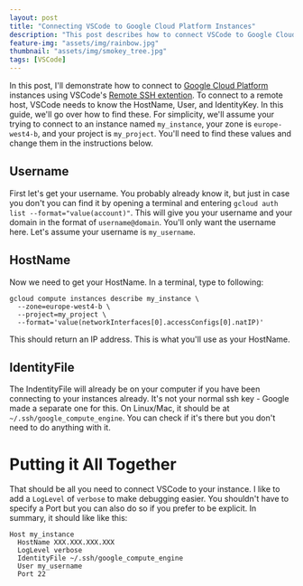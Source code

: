 ```yaml
---
layout: post
title: "Connecting VSCode to Google Cloud Platform Instances"
description: "This post describes how to connect VSCode to Google Cloud Platform instances"
feature-img: "assets/img/rainbow.jpg"
thumbnail: "assets/img/smokey_tree.jpg"
tags: [VSCode]
---
```



In this post, I'll demonstrate how to connect to [Google Cloud Platform](https://cloud.google.com/) instances using VSCode's [Remote SSH extention](https://marketplace.visualstudio.com/items?itemName=ms-vscode-remote.remote-ssh). To connect to a remote host, VSCode needs to know the HostName, User, and IdentityKey. In this guide, we'll go over how to find these. For simplicity, we'll assume your trying to connect to an instance named `my_instance`, your zone is `europe-west4-b`, and your project is `my_project`. You'll need to find these values and change them in the instructions below.

## Username

First let's get your username. You probably already know it, but just in case you don't you can find it by opening a terminal and entering `gcloud auth list --format="value(account)"`. This will give you your username and your domain in the format of `username@domain`. You'll only want the username here. Let's assume your username is `my_username`.

## HostName

Now we need to get your HostName. In a terminal, type to following: 
```
gcloud compute instances describe my_instance \
  --zone=europe-west4-b \
  --project=my_project \
  --format='value(networkInterfaces[0].accessConfigs[0].natIP)'
```

This should return an IP address. This is what you'll use as your HostName.

## IdentityFile

The IndentityFile will already be on your computer if you have been connecting to your instances already. It's not your normal ssh key - Google made a separate one for this. On Linux/Mac, it should be at `~/.ssh/google_compute_engine`. You can check if it's there but you don't need to do anything with it.

# Putting it All Together

That should be all you need to connect VSCode to your instance. I like to add a `LogLevel` of `verbose` to make debugging easier. You shouldn't have to specify a Port but you can also do so if you prefer to be explicit. In summary, it should like like this:

```
Host my_instance
  HostName XXX.XXX.XXX.XXX
  LogLevel verbose
  IdentityFile ~/.ssh/google_compute_engine
  User my_username
  Port 22
```